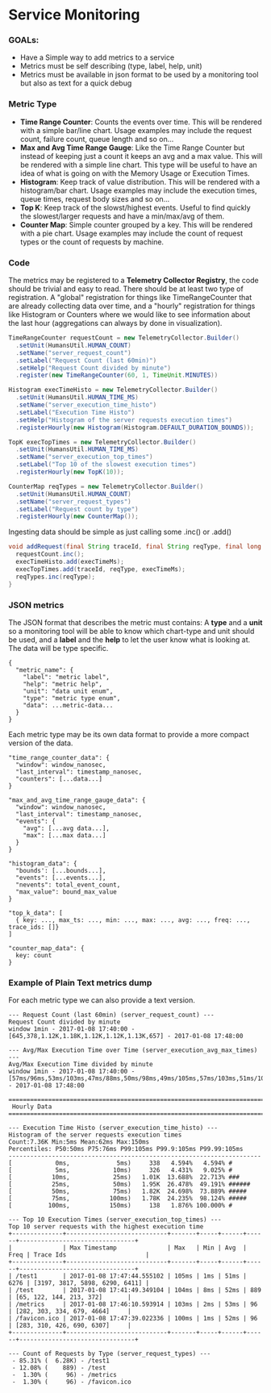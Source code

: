 # Service Monitoring

### GOALs:
 - Have a Simple way to add metrics to a service
 - Metrics must be self describing (type, label, help, unit)
 - Metrics must be available in json format to be used by a monitoring tool but also as text for a quick debug

### Metric Type
  - **Time Range Counter**: Counts the events over time. This will be rendered with a simple bar/line chart. Usage examples may include the request count, failure count, queue length and so on...
  - **Max and Avg Time Range Gauge**: Like the Time Range Counter but instead of keeping just a count it keeps an avg and a max value. This will be rendered with a simple line chart. This type will be useful to have an idea of what is going on with the Memory Usage or Execution Times.
  - **Histogram**: Keep track of value distribution. This will be rendered with a histogram/bar chart. Usage examples may include the execution times, queue times, request body sizes and so on...
  - **Top K**: Keep track of the slowst/highest events. Useful to find quickly the slowest/larger requests and have a min/max/avg of them.
  - **Counter Map**: Simple counter grouped by a key. This will be rendered with a pie chart. Usage examples may include the count of request types or the count of requests by machine.

### Code
The metrics may be registered to a **Telemetry Collector Registry**,
the code should be trivial and easy to read.
There should be at least two type of registration.
A "global" registration for things like TimeRangeCounter that are already collecting data over time,
and a "hourly" registration for things like Histogram or Counters where we would like to see information about the last hour (aggregations can always by done in visualization).
```java
TimeRangeCounter requestCount = new TelemetryCollector.Builder()
  .setUnit(HumansUtil.HUMAN_COUNT)
  .setName("server_request_count")
  .setLabel("Request Count (last 60min)")
  .setHelp("Request Count divided by minute")
  .register(new TimeRangeCounter(60, 1, TimeUnit.MINUTES))

Histogram execTimeHisto = new TelemetryCollector.Builder()
  .setUnit(HumansUtil.HUMAN_TIME_MS)
  .setName("server_execution_time_histo")
  .setLabel("Execution Time Histo")
  .setHelp("Histogram of the server requests execution times")
  .registerHourly(new Histogram(Histogram.DEFAULT_DURATION_BOUNDS));

TopK execTopTimes = new TelemetryCollector.Builder()
  .setUnit(HumansUtil.HUMAN_TIME_MS)
  .setName("server_execution_top_times")
  .setLabel("Top 10 of the slowest execution times")
  .registerHourly(new TopK(10));

CounterMap reqTypes = new TelemetryCollector.Builder()
  .setUnit(HumansUtil.HUMAN_COUNT)
  .setName("server_request_types")
  .setLabel("Request count by type")
  .registerHourly(new CounterMap());
```
Ingesting data should be simple as just calling some .inc() or .add()
```java
void addRequest(final String traceId, final String reqType, final long execTimeMs) {
  requestCount.inc();
  execTimeHisto.add(execTimeMs);
  execTopTimes.add(traceId, reqType, execTimeMs);
  reqTypes.inc(reqType);
}
```

### JSON metrics
The JSON format that describes the metric must contains:
A **type** and a **unit** so a monitoring tool will be able to know which chart-type and unit should be used,
and a **label** and the **help** to let the user know what is looking at. The data will be type specific.
```
{
  "metric_name": {
    "label": "metric label",
    "help": "metric help",
    "unit": "data unit enum",
    "type": "metric type enum",
    "data": ...metric-data...
  }
}
```
Each metric type may be its own data format to provide a more compact version of the data.
```
"time_range_counter_data": {
  "window": window_nanosec,
  "last_interval": timestamp_nanosec,
  "counters": [...data...]
}

"max_and_avg_time_range_gauge_data": {
  "window": window_nanosec,
  "last_interval": timestamp_nanosec,
  "events": {
    "avg": [...avg data...],
    "max": [...max data...]
  }
}

"histogram_data": {
  "bounds': [...bounds...],
  "events": [...events...],
  "nevents": total_event_count,
  "max_value": bound_max_value
}

"top_k_data": [
  { key: ..., max_ts: ..., min: ..., max: ..., avg: ..., freq: ..., trace_ids: []}
]

"counter_map_data": {
  key: count
}
```

### Example of Plain Text metrics dump
For each metric type we can also provide a text version.
```
--- Request Count (last 60min) (server_request_count) ---
Request Count divided by minute
window 1min - 2017-01-08 17:40:00 - [645,378,1.12K,1.18K,1.12K,1.12K,1.13K,657] - 2017-01-08 17:48:00

--- Avg/Max Execution Time over Time (server_execution_avg_max_times) ---
Avg/Max Execution Time divided by minute
window 1min - 2017-01-08 17:40:00 - [57ms/96ms,53ms/103ms,47ms/88ms,50ms/98ms,49ms/105ms,57ms/103ms,51ms/100ms,52ms/103ms] - 2017-01-08 17:48:00

================================================================================
 Hourly Data
================================================================================

--- Execution Time Histo (server_execution_time_histo) ---
Histogram of the server requests execution times
Count:7.36K Min:5ms Mean:62ms Max:150ms
Percentiles: P50:50ms P75:76ms P99:105ms P99.9:105ms P99.99:105ms
----------------------------------------------------------------------
[            0ms,             5ms)     338   4.594%   4.594% #
[            5ms,            10ms)     326   4.431%   9.025% #
[           10ms,            25ms)   1.01K  13.688%  22.713% ###
[           25ms,            50ms)   1.95K  26.478%  49.191% ######
[           50ms,            75ms)   1.82K  24.698%  73.889% #####
[           75ms,           100ms)   1.78K  24.235%  98.124% #####
[          100ms,           150ms)     138   1.876% 100.000% #

--- Top 10 Execution Times (server_execution_top_times) ---
Top 10 server requests with the highest execution time
+--------------+----------------------------+-------+-----+------+------+--------------------------------+
|              | Max Timestamp              | Max   | Min | Avg  | Freq | Trace Ids                      |
+--------------+----------------------------+-------+-----+------+------+--------------------------------+
| /test1       | 2017-01-08 17:47:44.555102 | 105ms | 1ms | 51ms | 6276 | [3197, 3817, 5898, 6290, 6411] |
| /test        | 2017-01-08 17:41:49.349104 | 104ms | 8ms | 52ms | 889  | [65, 122, 144, 213, 372]       |
| /metrics     | 2017-01-08 17:46:10.593914 | 103ms | 2ms | 53ms | 96   | [282, 303, 334, 679, 4664]     |
| /favicon.ico | 2017-01-08 17:47:39.022336 | 100ms | 1ms | 52ms | 96   | [283, 310, 426, 690, 6307]     |
+--------------+----------------------------+-------+-----+------+------+--------------------------------+

--- Count of Requests by Type (server_request_types) ---
 - 85.31% (  6.28K) - /test1
 - 12.08% (    889) - /test
 -  1.30% (     96) - /metrics
 -  1.30% (     96) - /favicon.ico
```
